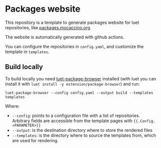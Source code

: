# Packages website

This repository is a template to generate packages website for luet repositories, like [packages.mocaccino.org](https://packages.mocaccino.org/).

The website is automatically generated with github actions.

You can configure the repositories in `config.yaml`, and customize the template in `templates`.

## Build locally

To build locally you need [luet-package-browser](https://github.com/Luet-lab/package-browser) installed (with luet you can install it with `luet install -y extension/package-browser`) and run:

`luet-package-browser --config config.yaml --output build --templates templates`

Where:
- `--config`: points to a configuration file with a list of repositories. Arbitrary fields are accessible from the template pages with `{{.Config.<PARAMETER>}}`
- `--output`: is the destination directory where to store the rendered files
- `--templates`: is the directory where to source the templates from, which are used for rendering.
